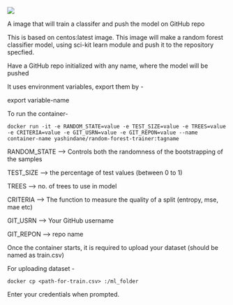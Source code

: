 ![](https://img.shields.io/badge/python-3.6-yellow)

A image that will train a classifer and push the model on GitHub repo

This is based on centos:latest image. This image will make a random forest classifier model, using sci-kit learn module and push it to the repository specfied.

Have a GitHub repo initialized with any name, where the model will be pushed

It uses environment variables, export them by -

export variable-name

To run the container-

`docker run -it -e RANDOM_STATE=value -e TEST_SIZE=value -e TREES=value -e CRITERIA=value -e GIT_USRN=value
-e GIT_REPON=value --name container-name yashindane/random-forest-trainer:tagname`

RANDOM_STATE --> Controls both the randomness of the bootstrapping of the samples

TEST_SIZE --> the percentage of test values (between 0 to 1)

TREES --> no. of trees to use in model

CRITERIA --> The function to measure the quality of a split (entropy, mse, mae etc)

GIT_USRN --> Your GitHub username

GIT_REPON --> repo name

Once the container starts, it is required to upload your dataset (should be named as train.csv)

For uploading dataset -

`docker cp <path-for-train.csv> :/ml_folder`

Enter your credentials when prompted.



